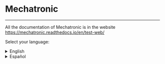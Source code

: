 # Mechatronic

---

All the documentation of Mechatronic is in the website https://mechatronic.readthedocs.io/en/test-web/

Select your language:
<details>
  <summary>English</summary>
  This repository have the parts of a mechatronic system

  ---
  
  ### Index
  * [Folder organization](#folder-organization)
  * [Stable Version](#stable-version)
  * [How it works](#how-it-works)
    * [Components](#components)
    * [Mechatronic system](#mechatronic-systems)
    * [Functions](#functions)

  ---
  ### Folder organization
  - comps: copy of the repository [fcad-comps](https://github.com/felipe-m/fcad-comps) of Felipe Machado.
  - icons: icons of the workbench.
  - parts 
  - src: source code
      - func: functions makes for the workbench
  
  ---
  ### Stable version
  The stable version is in the file [Mechatronic.zip](https://github.com/davidmubernal/Mechatronic/blob/master/Mechatronic.zip). This version run in FreeCAD 0.18

  ---
  ### How it works
  This workbench has some parts of a mechatronic system. You can modify this parts and build your system.
  #### Components:
  <details>
    <summary>Shaft holder</summary>
      <ul>
        <li>Size</li>
        <li>Low profile: only size 8</li>
      </ul>
  </details>

  ![Sk](/parts/img/sk08.png)
  ![Sk2](/parts/img/sk08_pillow.png)  

  <details>
    <summary>Idle pulley holder</summary>
      <ul>
        <li>Size of the profile</li>
        <li>Metric Nut</li>
        <li>Height</li>
        <li>Position of the end stop sensor</li> 
        <li>Height of the end stop sensor</li>
      </ul>
  </details>

  <details>
    <summary>End stop holder</summary>
      <ul>
        <li>Type</li>
        <li>Rail length</li>
      </ul>
  </details>

  ![End-Stop-30](/parts/img/endstop_holder_30.png)
  ![End-Stop-25-d3v](/parts/img/d3v_endstop_holder_r25_m4.png)

  <details>
    <summary>Hall stop holder</summary>
      <ul>
        <li>Width</li>
        <li>Thikness</li>
        <li>Metric nut</li>
        <li>Profile size</li>
        <li>Reinforce</li>
      </ul>
  </details>

  ![hall_stop](/parts/img/hall_stop_holder_21_10.png)

  <details>
    <summary>Bracket</summary>
      <ul>
        <li>Type: 3 options</li>
        <li>Size first profile</li>
        <li>Size second profile</li>
        <li>Thickness</li>
        <li>Metric nut first profile</li>
        <li>Metric nut second profile</li>
        <li>Number of nuts</li>
        <li>Distance betwen nuts</li>
        <li>Type of hole</li>
        <li>Reinforcement: first type only</li>
        <li>Flap: second type only</li>
        <li>Distance between profiles: third type only</li>
      </ul>
  </details>

  ![bracket](/parts/img/bracket_30x30_m6.png)
  ![bracket-15](/parts/img/bracket_30x30_m6_rail15.png)
  ![bracket-20](/parts/img/bracket_30x30_m6_rail20_6thick.png)

  <details>
    <summary>Motor holder</summary>
      <ul>
        <li>Size</li>
        <li>Height</li>
        <li>Thickness</li>
      </ul>
  </details>

  ![nema17-25](/parts/img/nema17_holder_rail25_8.png)
  ![nema17-35](/parts/img/nema17_holder_rail35_8.FCStd.png)

  <details>
    <summary>Lin bear house</summary>
      <ul>
        <li>Type</li>
      </ul>
  </details>

  ![all](/parts/img/thinlinbearhouse1rail_lm8.png)
  ![bot](/parts/img/thinlinbearhouse1rail_lm8_bot.png)

  <details>
    <summary>Filter holder</summary>
      <ul>
        <li>Length</li>
        <li>Width</li>
      </ul>
  </details>

  ![filter_holder](/parts/img/filter_holder.png)

  <details>
    <summary>Tensioner</summary>
      <ul>
        <li>Belt hight</li>
        <li>Base width</li>
        <li>Thickness</li>
        <li>Metric nut</li>
      </ul>
  </details>

  ![tensioner](/parts/img/tensioner.png)

  <details>
    <summary>Belt clamp</summary>
      <ul>
        <li>Type</li>
        <li>Length</li>
        <li>Width</li>
        <li>Metric nut</li>
      </ul>
  </details>

  ![BeltClamp1](/parts/img/Belt_clamp_simple.png)
  ![BeltClamp2](/parts/img/Belt_clamp_double.png)

  <details>
      <summary>Aluminium profile</summary>
        <ul>
          <li>Section</li>
          <li>Length</li>
        </ul>
    </details>

  ![Profiles](/parts/img/Profiles.png)

  <details>
    <summary>Bolts, Nuts & Washers</summary>
      <ul>
        <li>Type</li>
        <li>Metric</li>
        <li>Bolt length</li>
      </ul>
  </details>

  ![Bolt](/parts/img/Bolts.png)
  ![Nut](/parts/img/Nuts.png)
  ![Washers](/parts/img/Washers.png)

  #### Mechatronic Systems:
  <details>
    <summary>Filter Stage</summary>
      <ul>
        <li>Move distance</li>
        <li>Filter length</li>
        <li>Filter width</li>
        <li>Base width</li>
        <li>Tensioner stroke</li>
        <li>Tensioner thickness</li>
        <li>Metric nut</li>
        <li>Motor size</li>
        <li>Length rail motor holder</li>
        <li>Motor holder thickness</li>
      </ul>
  </details>

  ![filter_stage](/parts/img/filter_stage.png)

  #### Functions:
  <details>
    <summary>Change to print position</summary>
    Change the position of the piece to print position. Also, the user can select the folder where is save the piece.
  </details>

  <details>
    <summary>Assembly</summary>
    Select the part you want to move and the place to assembly.
  </details>

  ---
  ---
</details>
 
<details>
  <summary>Español</summary>
  Este repositorio tiene componentes de un sistema mecatrónico.

  ### Índice
  * [Organización de las carpetas](#organización-de-las-carpetas)
  * [Versión estable](#verión-estable)
  * [Funcionamiento del workbench](#funcionamiento-del-workbench)  
  * [Componentes](#componentes)
  * [Sistemas mecatrónicos](#sistemas-mecatrónicos)
  * [Funciones](#funciones)

  ---
  ### Organización de las carpetas:
  - comps: copia del repositorio [fcad-comps](https://github.com/felipe-m/fcad-comps) de Felipe Machado.
  - icons: iconos del workbench.
  - parts 
  - src: código fuente
      - func: funciones creadas para el workbench

  ---
  ### Versión estable:
  La versión estable del workbench se encuentra en el archivo comprimido [Mechatronic.zip](https://github.com/davidmubernal/Mechatronic/blob/master/Mechatronic.zip). Funciona en FreeCAD 0.18

  ---
  ### Funcionamiento del workbench

  El workbench consta de un conjunto de piezas empleadas en sistemas mecatrónicos.  
  En función de la pieza que seleccionemos tendremos distintas opciones de modificación

  #### Componentes:
  <details>
    <summary>Soporte de eje</summary>
      <ul>
        <li>Tamaño</li>
        <li>Perfil bajo: sólo para tamaño 8</li>
      </ul>
  </details>

  ![Sk](/parts/img/sk08.png)
  ![Sk2](/parts/img/sk08_pillow.png)

  <details>
    <summary>Soporte polea loca</summary>
      <ul>
        <li>Tamaño del perfil sobre el que se monta</li>
        <li>Métrica de los tornillos</li>
        <li>Altura</li>
        <li>Posición del sensor de final de carrera</li>
        <li>Altura del sensor de final de carrera</li>
      </ul>
  </details>

  <details>
    <summary>Soporte final de carrera</summary>
      <ul>
        <li>Tipo</li>
        <li>Distancia del carril</li>
      </ul>
  </details>

  ![End-Stop-30](/parts/img/endstop_holder_30.png)
  ![End-Stop-25-d3v](/parts/img/d3v_endstop_holder_r25_m4.png)

  <details>
    <summary>Soporte final</summary>
      <ul>
        <li>Ancho</li>
        <li>Espesor</li>
        <li>Métrica tornillo</li>
        <li>Tamaño perfil</li>
        <li>Refuerzo</li>
      </ul>
  </details>

  ![hall_stop](/parts/img/hall_stop_holder_21_10.png)

  <details>
    <summary>Bracket para perfiles</summary>
      <ul>
        <li>Tipo: 3 opciones distintas</li>
        <li>Tamaño primer perfil</li>
        <li>Tamaño segundo perfil</li>
        <li>Espesor</li>
        <li>Métrica tornillo primer perfil</li>
        <li>Métrica tornillo segundo perfil</li>
        <li>Número de tornillos</li>
        <li>Distancia entre tornillos</li>
        <li>Seleccion agujero</li>
        <li>Refuerzo: sólo para el primer tipo de bracket</li>
        <li>Flap: sólo para el segundo tipo de bracket</li>
        <li>Distancia entre perfiles: sólo para el tercer tipo de bracket</li>
      </ul>
  </details>

  ![bracket](/parts/img/bracket_30x30_m6.png)
  ![bracket-15](/parts/img/bracket_30x30_m6_rail15.png)
  ![bracket-20](/parts/img/bracket_30x30_m6_rail20_6thick.png)

  <details>
    <summary>Soporte motor</summary>
      <ul>
        <li>Tamaño del soporte</li>
        <li>Altura del soporte</li>
        <li>Espesor de las paredes del soporte</li>
      </ul>
  </details>

  ![nema17-25](/parts/img/nema17_holder_rail25_8.png)
  ![nema17-35](/parts/img/nema17_holder_rail35_8.FCStd.png)

  <details>
    <summary>Carcasa del rodamiento lineal</summary>
      <ul>
        <li>Tipo</li>
      </ul>
  </details>

  ![all](/parts/img/thinlinbearhouse1rail_lm8.png)
  ![bot](/parts/img/thinlinbearhouse1rail_lm8_bot.png)

  <details>
    <summary>Soporte del filtro</summary>
      <ul>
        <li>Largo</li>
        <li>Ancho</li>
      </ul>
  </details>

  ![filter_holder](/parts/img/filter_holder.png)

  <details>
    <summary>Tensionador de la polea</summary>
      <ul>
        <li>Altura de polea</li>
        <li>Ancho de base</li>
        <li>Espesor</li>
        <li>Métrica del tornillo</li>
      </ul>
  </details>

  ![tensioner](/parts/img/tensioner.png)

  <details>
    <summary>Abrazadera de polea</summary>
      <ul>
        <li>Tipo</li>
        <li>Largo</li>
        <li>Ancho</li>
        <li>Métrica del tornillo</li>
      </ul>
  </details>

  ![BeltClamp1](/parts/img/Belt_clamp_simple.png)
  ![BeltClamp2](/parts/img/Belt_clamp_double.png)

  <details>
      <summary>Perfil de aluminio</summary>
        <ul>
          <li>Sección</li>
          <li>Longitud</li>
        </ul>
    </details>

  ![Profiles](/parts/img/Profiles.png)

  <details>
      <summary>Tornillos, Tuercas y Arandelas</summary>
        <ul>
          <li>Tipo</li>
          <li>Métrica</li>
          <li>Longitud del tornillo</li>
        </ul>
  </details>

  ![Bolt](/parts/img/Bolts.png)
  ![Nut](/parts/img/Nuts.png)
  ![Washers](/parts/img/Washers.png)

  #### Sistemas mecatrónicos:
  <details>
    <summary>Filter Stage</summary>
      <ul>
        <li>Distancia de recorrido</li>
        <li>Largo del filtro</li>
        <li>Ancho del filtro</li>        
        <li>Ancho de base</li>
        <li>Largo tensionador</li>
        <li>Espesor tensionador</li>
        <li>Métrica del tornillo</li>
        <li>Tamaño del motor</li>
        <li>Longitud del rail del soporte motor</li>
        <li>Espesor del soporte motor</li>
      </ul>
  </details>

  ![filter_stage](/parts/img/filter_stage.png)

  #### Funciones:
  <details>
    <summary>Cambiar a posición de imprimir</summary>
    Coloca la pieza seleccionada en la posición de impresión y pide al usuario la carpeta donde exportar la pieza.
  </details>

  <details>
    <summary>Ensamblaje</summary>
    Selecciona la pieza que quieres mover y su nueva posición.
  </details>

  ---
  --- 
</details>
